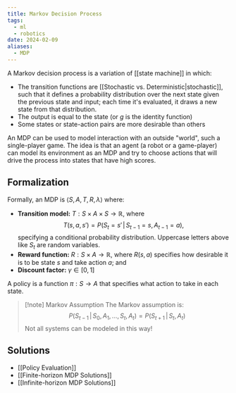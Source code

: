```yaml
---
title: Markov Decision Process
tags:
  - ml
  - robotics
date: 2024-02-09
aliases:
  - MDP
---
```

A Markov decision process is a variation of [[state machine]] in which:
- The transition functions are [[Stochastic vs. Deterministic|stochastic]], such that it defines a probability distribution over the next state given the previous state and input; each time it's evaluated, it draws a new state from that distribution.
- The output is equal to the state (or $g$ is the identity function)
- Some states or state-action pairs are more desirable than others

An MDP can be used to model interaction with an outside "world", such a single-player game. The idea is that an agent (a robot or a game-player) can model its environment as an MDP and try to choose actions that will drive the process into states that have high scores.

## Formalization
Formally, an MDP is $\langle S,A,T, R, \lambda \rangle$ where:
- **Transition model:** $T: S \times A \times S \to \mathbb{R}$, where
$$
T(s,a,s')=P(S_{t}=s' \, |  \, S_{t-1}=s, A_{t-1}=a) ,
$$
	specifying a conditional probability distribution. Uppercase letters above like $S_{t}$ are random variables.
- **Reward function:** $R:S\times A \to \mathbb{R}$, where $R(s,a)$ specifies how desirable it is to be state $s$ and take action $a$; and
- **Discount factor:** $\gamma \in [0,1]$

A policy is a function $\pi:S \to A$ that specifies what action to take in each state. 

>[!note] Markov Assumption
>The Markov assumption is:
>$$
>P(S_{t-1} \, | \, S_{0}, A_{1}, \dots, S_{t}, A_{t}) = P(S_{t+1} \, | \, S_{t}, A_{t}) 
>$$
>Not all systems can be modeled in this way!
## Solutions
- [[Policy Evaluation]]
- [[Finite-horizon MDP Solutions]]
- [[Infinite-horizon MDP Solutions]]